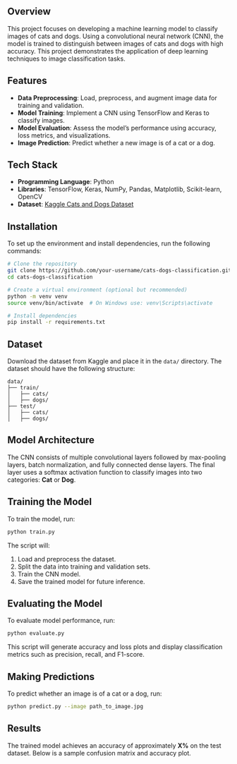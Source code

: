 ## Overview

This project focuses on developing a machine learning model to classify images of cats and dogs. Using a convolutional neural network (CNN), the model is trained to distinguish between images of cats and dogs with high accuracy. This project demonstrates the application of deep learning techniques to image classification tasks.

## Features
- **Data Preprocessing**: Load, preprocess, and augment image data for training and validation.
- **Model Training**: Implement a CNN using TensorFlow and Keras to classify images.
- **Model Evaluation**: Assess the model’s performance using accuracy, loss metrics, and visualizations.
- **Image Prediction**: Predict whether a new image is of a cat or a dog.

## Tech Stack
- **Programming Language**: Python
- **Libraries**: TensorFlow, Keras, NumPy, Pandas, Matplotlib, Scikit-learn, OpenCV
- **Dataset**: [Kaggle Cats and Dogs Dataset](https://www.kaggle.com/datasets)

## Installation
To set up the environment and install dependencies, run the following commands:

```bash
# Clone the repository
git clone https://github.com/your-username/cats-dogs-classification.git
cd cats-dogs-classification

# Create a virtual environment (optional but recommended)
python -m venv venv
source venv/bin/activate  # On Windows use: venv\Scripts\activate

# Install dependencies
pip install -r requirements.txt
```

## Dataset
Download the dataset from Kaggle and place it in the `data/` directory. The dataset should have the following structure:
```
data/
├── train/
│   ├── cats/
│   ├── dogs/
├── test/
│   ├── cats/
│   ├── dogs/
```

## Model Architecture
The CNN consists of multiple convolutional layers followed by max-pooling layers, batch normalization, and fully connected dense layers. The final layer uses a softmax activation function to classify images into two categories: **Cat** or **Dog**.

## Training the Model
To train the model, run:
```bash
python train.py
```
The script will:
1. Load and preprocess the dataset.
2. Split the data into training and validation sets.
3. Train the CNN model.
4. Save the trained model for future inference.

## Evaluating the Model
To evaluate model performance, run:
```bash
python evaluate.py
```
This script will generate accuracy and loss plots and display classification metrics such as precision, recall, and F1-score.

## Making Predictions
To predict whether an image is of a cat or a dog, run:
```bash
python predict.py --image path_to_image.jpg
```

## Results
The trained model achieves an accuracy of approximately **X%** on the test dataset. Below is a sample confusion matrix and accuracy plot.

